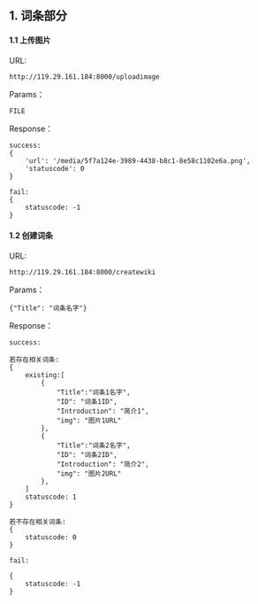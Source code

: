 ## 1. 词条部分

#### 1.1 上传图片  
URL:  
```
http://119.29.161.184:8000/uploadimage  
```
Params：  
```
FILE
```
Response：  
```
success:  
{
    'url': '/media/5f7a124e-3989-4438-b8c1-8e58c1102e6a.png',
    'statuscode': 0
}

fail:
{
    statuscode: -1
}
```

#### 1.2 创建词条
URL:
```
http://119.29.161.184:8000/createwiki  
```  
Params：
```
{"Title": "词条名字"}
```
Response：
```
success:

若存在相关词条:  
{
    existing:[
        {
            "Title":"词条1名字",
            "ID": "词条1ID",
            "Introduction": "简介1",
            "img": "图片1URL"
        },
        {
            "Title":"词条2名字",
            "ID": "词条2ID",
            "Introduction": "简介2",
            "img": "图片2URL"
        },
    ]
    statuscode: 1
}

若不存在相关词条:
{
    statuscode: 0
}

fail:

{
    statuscode: -1
}

```